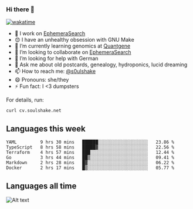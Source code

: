 ### Hi there 👋

[![wakatime](https://wakatime.com/badge/user/08339702-a231-40c4-8838-d449bd2ff951.svg)](https://wakatime.com/@08339702-a231-40c4-8838-d449bd2ff951)

<!--
**soulshake/soulshake** is a ✨ _special_ ✨ repository because its `README.md` (this file) appears on your GitHub profile.

Here are some ideas to get you started:

- 🔭 I’m currently working on ...
- 🌱 I’m currently learning ...
- 👯 I’m looking to collaborate on ...
- 🤔 I’m looking for help with ...
- 💬 Ask me about ...
- 📫 How to reach me: ...
- 😄 Pronouns: ...
- ⚡ Fun fact: ...
-->


- 🔭 I work on [EphemeraSearch](https://www.ephemerasearch.com/)
- 😍 I have an unhealthy obsession with GNU Make
- :dna: I’m currently learning genomics at [Quantgene](https://www.quantgene.com/)
- 👯 I’m looking to collaborate on [EphemeraSearch](https://www.ephemerasearch.com/)
- 🤔 I’m looking for help with German
- 💬 Ask me about old postcards, genealogy, hydroponics, lucid dreaming
- 📫 How to reach me: [@s0ulshake](https://twitter.com/soulshake)
- 😄 Pronouns: she/they
- ⚡ Fun fact: I <3 dumpsters

For details, run:

```
curl cv.soulshake.net
```

## Languages this week

<!--START_SECTION:waka-->

```text
YAML         9 hrs 30 mins   ██████░░░░░░░░░░░░░░░░░░░   23.86 %
TypeScript   8 hrs 58 mins   █████▓░░░░░░░░░░░░░░░░░░░   22.56 %
Terraform    4 hrs 57 mins   ███░░░░░░░░░░░░░░░░░░░░░░   12.44 %
Go           3 hrs 44 mins   ██▒░░░░░░░░░░░░░░░░░░░░░░   09.41 %
Markdown     2 hrs 28 mins   █▓░░░░░░░░░░░░░░░░░░░░░░░   06.22 %
Docker       2 hrs 17 mins   █▒░░░░░░░░░░░░░░░░░░░░░░░   05.77 %
```

<!--END_SECTION:waka-->

## Languages all time
![Alt text](https://wakatime.com/share/@aj/6aa10b67-a5e9-4fb1-acaf-8692f4385172.svg)
